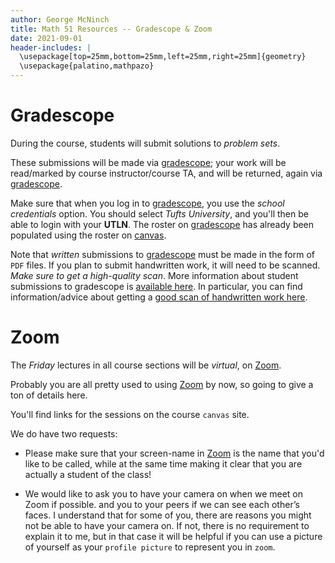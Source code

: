```yaml
---
author: George McNinch
title: Math 51 Resources -- Gradescope & Zoom
date: 2021-09-01
header-includes: |
  \usepackage[top=25mm,bottom=25mm,left=25mm,right=25mm]{geometry}
  \usepackage{palatino,mathpazo}
---
```


Gradescope
============

During the course, students will submit solutions to *problem sets*. 

These submissions will be made via [gradescope]; your work will be
read/marked by course instructor/course TA, and will be returned, again
via [gradescope].


Make sure that when you log in to [gradescope], you use the *school
credentials* option. You should select *Tufts University*, and you'll
then be able to login with your **UTLN**. The roster on [gradescope]
has already been populated using the roster on [canvas].

Note that *written* submissions to [gradescope] must be made in the
form of `PDF` files. If you plan to submit handwritten work, it will
need to be scanned.  *Make sure to get a high-quality scan*. More
information about student submissions to gradescope is [available
here](https://www.gradescope.com/get_started#student-submission). In
particular, you can find information/advice about getting a [good scan
of handwritten work
here](https://gradescope-static-assets.s3.amazonaws.com/help/submitting_hw_guide.pdf).

[gradescope]: http://www.gradescope.com
[canvas]: http://www.canvas.com

Zoom
=====

The *Friday* lectures in all course sections will be *virtual*,
on [Zoom].

Probably you are all pretty used to using [Zoom] by now, so 
going to give a ton of details here.

You'll find links for the sessions on the course `canvas` site.

We do have two requests:

- Please make sure that your screen-name in [Zoom] is the name that you'd
  like to be called, while at the same time making it clear that you
  are actually a student of the class!
  
- We would like to ask you to have your camera on when we meet on Zoom
  if possible.  and you to your peers if we can
  see each other’s faces. I understand that for some of you, there are
  reasons you might not be able to have your camera on. If not, there
  is no requirement to explain it to me, but in that case it will be
  helpful if you can use a picture of yourself as your ``profile
  picture`` to represent you in ``zoom``.


[Zoom]: https://zoom.us/
